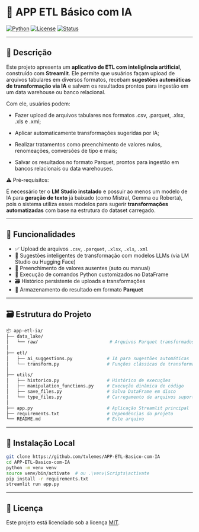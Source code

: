# 🧠 APP ETL Básico com IA

[![Python](https://img.shields.io/badge/Python-3.10%2B-blue.svg)](https://www.python.org/)
[![License](https://img.shields.io/badge/license-MIT-green.svg)](https://github.com/tvlemes/APP-ETL-Basico-com-IA/blob/main/LICENSE)
[![Status](https://img.shields.io/badge/status-Em%20Desenvolvimento-yellow.svg)]()

---

## 📄 Descrição

Este projeto apresenta um **aplicativo de ETL com inteligência artificial**, construído com **Streamlit**. Ele permite que usuários façam upload de arquivos tabulares em diversos formatos, recebam **sugestões automáticas de transformação via IA** e salvem os resultados prontos para ingestão em um data warehouse ou banco relacional.

Com ele, usuários podem:

* Fazer upload de arquivos tabulares nos formatos .csv, .parquet, .xlsx, .xls e .xml;

* Aplicar automaticamente transformações sugeridas por IA;

* Realizar tratamentos como preenchimento de valores nulos, renomeações, conversões de tipo e mais;

* Salvar os resultados no formato Parquet, prontos para ingestão em bancos relacionais ou data warehouses.

⚠️ Pré-requisitos:

É necessário ter o **LM Studio instalado** e possuir ao menos um modelo de IA para **geração de texto** já baixado (como Mistral, Gemma ou Roberta), pois o sistema utiliza esses modelos para sugerir **transformações automatizadas** com base na estrutura do dataset carregado.

---

## 🚀 Funcionalidades

- ✅ Upload de arquivos `.csv`, `.parquet`, `.xlsx`, `.xls`, `.xml`
- 🧠 Sugestões inteligentes de transformação com modelos LLMs (via LM Studio ou Hugging Face)
- 🧼 Preenchimento de valores ausentes (auto ou manual)
- 🐍 Execução de comandos Python customizados no DataFrame
- 🗃️ Histórico persistente de uploads e transformações
- 📁 Armazenamento do resultado em formato **Parquet**

---

## 🗃️ Estrutura do Projeto

```bash
📦 app-etl-ia/
├── data_lake/
│   └── raw/                           # Arquivos Parquet transformados
│
├── etl/
│   ├── ai_suggestions.py             # IA para sugestões automáticas
│   └── transform.py                  # Funções clássicas de transformação
│
├── utils/
│   ├── historico.py                  # Histórico de execuções
│   ├── manipulation_functions.py     # Execução dinâmica de código
│   ├── save_files.py                 # Salva DataFrame em disco
│   └── type_files.py                 # Carregamento de arquivos suportados
│
├── app.py                            # Aplicação Streamlit principal
├── requirements.txt                  # Dependências do projeto
└── README.md                         # Este arquivo
```

---

## 🧪 Instalação Local

```bash
git clone https://github.com/tvlemes/APP-ETL-Basico-com-IA
cd APP-ETL-Basico-com-IA
python -m venv venv
source venv/bin/activate  # ou .\venv\Scripts\activate
pip install -r requirements.txt
streamlit run app.py
```

---

## 📄 Licença

Este projeto está licenciado sob a licença [MIT](https://github.com/tvlemes/APP-ETL-Basico-com-IA/blob/main/LICENSE).